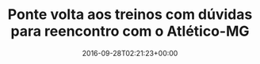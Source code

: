 ---
layout: post
title: "Ponte volta aos treinos com dúvidas para reencontro com o Atlético-MG"
date: 2016-09-28T02:21:23+00:00
external_link: "http://globoesporte.globo.com/sp/campinas-e-regiao/futebol/times/ponte-preta/noticia/2016/09/ponte-volta-aos-treinos-com-duvidas-para-reencontro-com-o-atletico-mg.html"
categories: news globo.com
---